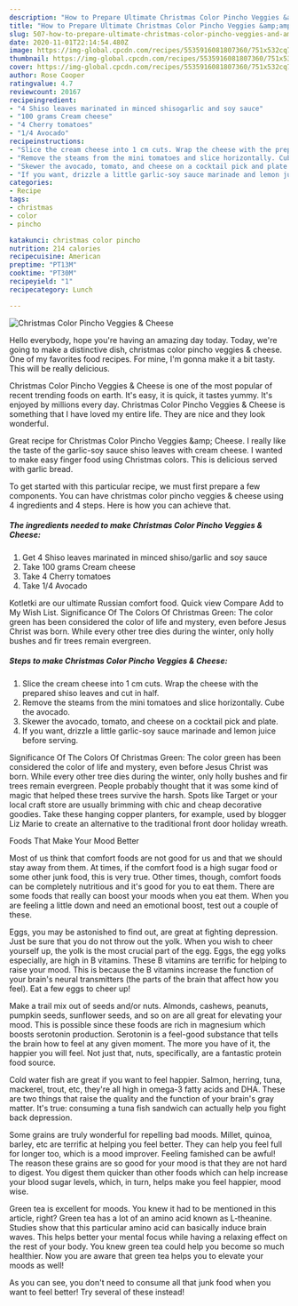 ```yaml
---
description: "How to Prepare Ultimate Christmas Color Pincho Veggies &amp;amp; Cheese"
title: "How to Prepare Ultimate Christmas Color Pincho Veggies &amp;amp; Cheese"
slug: 507-how-to-prepare-ultimate-christmas-color-pincho-veggies-and-amp-cheese
date: 2020-11-01T22:14:54.480Z
image: https://img-global.cpcdn.com/recipes/5535916081807360/751x532cq70/christmas-color-pincho-veggies-cheese-recipe-main-photo.jpg
thumbnail: https://img-global.cpcdn.com/recipes/5535916081807360/751x532cq70/christmas-color-pincho-veggies-cheese-recipe-main-photo.jpg
cover: https://img-global.cpcdn.com/recipes/5535916081807360/751x532cq70/christmas-color-pincho-veggies-cheese-recipe-main-photo.jpg
author: Rose Cooper
ratingvalue: 4.7
reviewcount: 20167
recipeingredient:
- "4 Shiso leaves marinated in minced shisogarlic and soy sauce"
- "100 grams Cream cheese"
- "4 Cherry tomatoes"
- "1/4 Avocado"
recipeinstructions:
- "Slice the cream cheese into 1 cm cuts. Wrap the cheese with the prepared shiso leaves and cut in half."
- "Remove the steams from the mini tomatoes and slice horizontally. Cube the avocado."
- "Skewer the avocado, tomato, and cheese on a cocktail pick and plate."
- "If you want, drizzle a little garlic-soy sauce marinade and lemon juice before serving."
categories:
- Recipe
tags:
- christmas
- color
- pincho

katakunci: christmas color pincho 
nutrition: 214 calories
recipecuisine: American
preptime: "PT13M"
cooktime: "PT30M"
recipeyield: "1"
recipecategory: Lunch

---
```



![Christmas Color Pincho Veggies &amp; Cheese](https://img-global.cpcdn.com/recipes/5535916081807360/751x532cq70/christmas-color-pincho-veggies-cheese-recipe-main-photo.jpg)

Hello everybody, hope you're having an amazing day today. Today, we're going to make a distinctive dish, christmas color pincho veggies &amp; cheese. One of my favorites food recipes. For mine, I'm gonna make it a bit tasty. This will be really delicious.

Christmas Color Pincho Veggies &amp; Cheese is one of the most popular of recent trending foods on earth. It's easy, it is quick, it tastes yummy. It's enjoyed by millions every day. Christmas Color Pincho Veggies &amp; Cheese is something that I have loved my entire life. They are nice and they look wonderful.

Great recipe for Christmas Color Pincho Veggies &amp;amp; Cheese. I really like the taste of the garlic-soy sauce shiso leaves with cream cheese. I wanted to make easy finger food using Christmas colors. This is delicious served with garlic bread.


To get started with this particular recipe, we must first prepare a few components. You can have christmas color pincho veggies &amp; cheese using 4 ingredients and 4 steps. Here is how you can achieve that.

<!--inarticleads1-->

##### The ingredients needed to make Christmas Color Pincho Veggies &amp; Cheese:

1. Get 4 Shiso leaves marinated in minced shiso/garlic and soy sauce
1. Take 100 grams Cream cheese
1. Take 4 Cherry tomatoes
1. Take 1/4 Avocado


Kotletki are our ultimate Russian comfort food. Quick view Compare Add to My Wish List. Significance Of The Colors Of Christmas Green: The color green has been considered the color of life and mystery, even before Jesus Christ was born. While every other tree dies during the winter, only holly bushes and fir trees remain evergreen. 

<!--inarticleads2-->

##### Steps to make Christmas Color Pincho Veggies &amp; Cheese:

1. Slice the cream cheese into 1 cm cuts. Wrap the cheese with the prepared shiso leaves and cut in half.
1. Remove the steams from the mini tomatoes and slice horizontally. Cube the avocado.
1. Skewer the avocado, tomato, and cheese on a cocktail pick and plate.
1. If you want, drizzle a little garlic-soy sauce marinade and lemon juice before serving.


Significance Of The Colors Of Christmas Green: The color green has been considered the color of life and mystery, even before Jesus Christ was born. While every other tree dies during the winter, only holly bushes and fir trees remain evergreen. People probably thought that it was some kind of magic that helped these trees survive the harsh. Spots like Target or your local craft store are usually brimming with chic and cheap decorative goodies. Take these hanging copper planters, for example, used by blogger Liz Marie to create an alternative to the traditional front door holiday wreath. 

Foods That Make Your Mood Better


Most of us think that comfort foods are not good for us and that we should stay away from them. At times, if the comfort food is a high sugar food or some other junk food, this is very true. Other times, though, comfort foods can be completely nutritious and it's good for you to eat them. There are some foods that really can boost your moods when you eat them. When you are feeling a little down and need an emotional boost, test out a couple of these.

Eggs, you may be astonished to find out, are great at fighting depression. Just be sure that you do not throw out the yolk. When you wish to cheer yourself up, the yolk is the most crucial part of the egg. Eggs, the egg yolks especially, are high in B vitamins. These B vitamins are terrific for helping to raise your mood. This is because the B vitamins increase the function of your brain's neural transmitters (the parts of the brain that affect how you feel). Eat a few eggs to cheer up!

Make a trail mix out of seeds and/or nuts. Almonds, cashews, peanuts, pumpkin seeds, sunflower seeds, and so on are all great for elevating your mood. This is possible since these foods are rich in magnesium which boosts serotonin production. Serotonin is a feel-good substance that tells the brain how to feel at any given moment. The more you have of it, the happier you will feel. Not just that, nuts, specifically, are a fantastic protein food source.

Cold water fish are great if you want to feel happier. Salmon, herring, tuna, mackerel, trout, etc, they're all high in omega-3 fatty acids and DHA. These are two things that raise the quality and the function of your brain's gray matter. It's true: consuming a tuna fish sandwich can actually help you fight back depression. 

Some grains are truly wonderful for repelling bad moods. Millet, quinoa, barley, etc are terrific at helping you feel better. They can help you feel full for longer too, which is a mood improver. Feeling famished can be awful! The reason these grains are so good for your mood is that they are not hard to digest. You digest them quicker than other foods which can help increase your blood sugar levels, which, in turn, helps make you feel happier, mood wise.

Green tea is excellent for moods. You knew it had to be mentioned in this article, right? Green tea has a lot of an amino acid known as L-theanine. Studies show that this particular amino acid can basically induce brain waves. This helps better your mental focus while having a relaxing effect on the rest of your body. You knew green tea could help you become so much healthier. Now you are aware that green tea helps you to elevate your moods as well!

As you can see, you don't need to consume all that junk food when you want to feel better! Try several of these instead!


